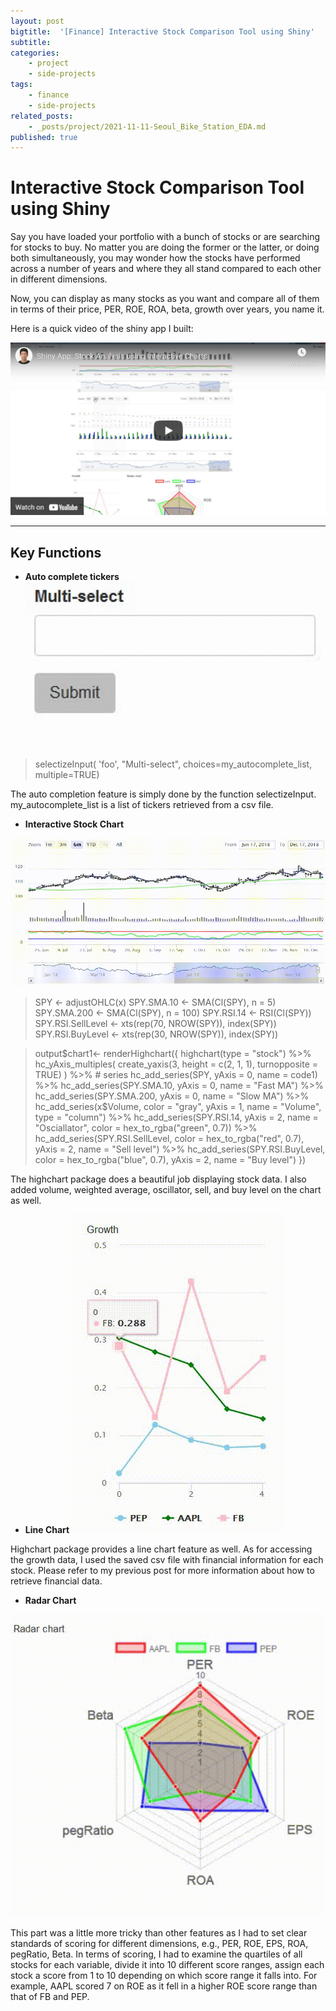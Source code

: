 ```yaml
---
layout: post
bigtitle:  '[Finance] Interactive Stock Comparison Tool using Shiny'
subtitle:   
categories:
    - project
    - side-projects
tags:
    - finance
    - side-projects
related_posts:
    - _posts/project/2021-11-11-Seoul_Bike_Station_EDA.md
published: true
---
```


# Interactive Stock Comparison Tool using Shiny

Say you have loaded your portfolio with a bunch of stocks or are searching for stocks to buy.  No matter you are doing the former or the latter, or doing both simultaneously, you may wonder how the stocks have performed across a number of years and where they all stand compared to each other in different dimensions.


Now, you can display as many stocks as you want and compare all of them in terms of their price, PER, ROE, ROA, beta, growth over years, you name it.


Here is a quick video of the shiny app I built:

[![IMAGE ALT TEXT](/assets/img/project/Finance/Stock_Comparison_Tool/1.png)](https://www.youtube.com/watch?v=BNwEh4aULkk "Shiny App: Stock Analysis using Interactive Charts")

---
## Key Functions

- **Auto complete tickers**
![5](/assets/img/project/Finance/Stock_Comparison_Tool/1.GIF)
>selectizeInput(
              'foo', "Multi-select", choices=my_autocomplete_list, multiple=TRUE)

The auto completion feature is simply done by the function selectizeInput. my_autocomplete_list is a list of tickers retrieved from a csv file.

- **Interactive Stock Chart**

![5](/assets/img/project/Finance/Stock_Comparison_Tool/2.GIF)
>SPY <- adjustOHLC(x)
    SPY.SMA.10 <- SMA(Cl(SPY), n = 5)
    SPY.SMA.200 <- SMA(Cl(SPY), n = 100)
    SPY.RSI.14 <- RSI(Cl(SPY))
    SPY.RSI.SellLevel <- xts(rep(70, NROW(SPY)), index(SPY))
    SPY.RSI.BuyLevel <- xts(rep(30, NROW(SPY)), index(SPY))

>output\$chart1<- renderHighchart({
      highchart(type = "stock") %>%
        hc_yAxis_multiples(
          create_yaxis(3, height = c(2, 1, 1), turnopposite = TRUE)
        ) %>%
        # series
        hc_add_series(SPY, yAxis = 0, name = code1) %>%
        hc_add_series(SPY.SMA.10, yAxis = 0, name = "Fast MA") %>%
        hc_add_series(SPY.SMA.200, yAxis = 0, name = "Slow MA") %>%
        hc_add_series(x$Volume, color = "gray", yAxis = 1, name = "Volume", type = "column") %>%
        hc_add_series(SPY.RSI.14, yAxis = 2, name = "Osciallator", color = hex_to_rgba("green", 0.7)) %>%
        hc_add_series(SPY.RSI.SellLevel, color = hex_to_rgba("red", 0.7),
                      yAxis = 2, name = "Sell level") %>%
        hc_add_series(SPY.RSI.BuyLevel, color = hex_to_rgba("blue", 0.7),
                      yAxis = 2, name = "Buy level")
    })

The highchart package does a beautiful job displaying stock data. I also added volume, weighted average, oscillator, sell, and buy level on the chart as well.

- **Line Chart**
![5](/assets/img/project/Finance/Stock_Comparison_Tool/3.GIF)

Highchart package provides a line chart feature as well. As for accessing the growth data, I used the saved csv file with financial information for each stock. Please refer to my previous post for more information about how to retrieve financial data.

- **Radar Chart**

![5](/assets/img/project/Finance/Stock_Comparison_Tool/5.GIF)

This part was a little more tricky than other features as I had to set clear standards of scoring for different dimensions, e.g., PER, ROE, EPS, ROA, pegRatio, Beta. In terms of scoring, I had to examine the quartiles of all stocks for each variable, divide it into 10 different score ranges, assign each stock a score from 1 to 10 depending on which score range it falls into. For example, AAPL scored 7 on ROE as it fell in a higher ROE score range than that of FB and PEP.
